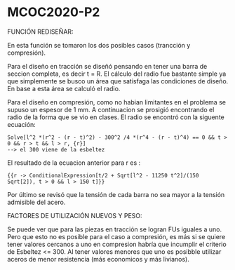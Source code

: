 # MCOC2020-P2

FUNCIÓN REDISEÑAR:

En esta función se tomaron los dos posibles casos (trancción y compresión).

Para el diseño en tracción se diseñó pensando en tener una barra de seccion completa, es decir t = R. El cálculo del radio fue bastante simple ya que simplemente se busco un área que satisfaga las condiciones de diseño. En base a esta área se calculó el radio.

Para el diseño en compresión, como no habian limitantes en el problema se supuso un espesor de 1 mm. A continuacion se prosigió encontrando el radio de la forma que se vio en clases. El radio se encontró con la siguente ecuación:

    Solve[l^2 *(r^2 - (r - t)^2) - 300^2 /4 *(r^4 - (r - t)^4) == 0 && t > 0 && r > t && l > r, {r}] 
    --> el 300 viene de la esbeltez
    
El resultado de la ecuacion anterior para r es :  

    {{r -> ConditionalExpression[t/2 + Sqrt[l^2 - 11250 t^2]/(150 Sqrt[2]), t > 0 && l > 150 t]}}

Por último se revisó que la tensión de cada barra no sea mayor a la tensión admisible del acero.

FACTORES DE UTILIZACIÓN NUEVOS Y PESO:

Se puede ver que para las piezas en tracción se logran FUs iguales a uno. Pero que esto no es posible para el caso a compresión, es más si se quiere tener valores cercanos a uno en compresion habría que incumplir el criterio de Esbeltez <= 300. Al tener valores menores que uno es posibble utilizar aceros de menor resistencia (más economicos y más livianos).
